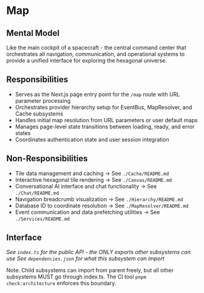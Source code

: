 # Map

## Mental Model
Like the main cockpit of a spacecraft - the central command center that orchestrates all navigation, communication, and operational systems to provide a unified interface for exploring the hexagonal universe.

## Responsibilities
- Serves as the Next.js page entry point for the `/map` route with URL parameter processing
- Orchestrates provider hierarchy setup for EventBus, MapResolver, and Cache subsystems
- Handles initial map resolution from URL parameters or user default maps
- Manages page-level state transitions between loading, ready, and error states
- Coordinates authentication state and user session integration

## Non-Responsibilities
- Tile data management and caching → See `./Cache/README.md`
- Interactive hexagonal tile rendering → See `./Canvas/README.md`
- Conversational AI interface and chat functionality → See `./Chat/README.md`
- Navigation breadcrumb visualization → See `./Hierarchy/README.md`
- Database ID to coordinate resolution → See `./MapResolver/README.md`
- Event communication and data prefetching utilities → See `./Services/README.md`

## Interface
*See `index.ts` for the public API - the ONLY exports other subsystems can use*
*See `dependencies.json` for what this subsystem can import*

Note: Child subsystems can import from parent freely, but all other subsystems MUST go through index.ts. The CI tool `pnpm check:architecture` enforces this boundary.